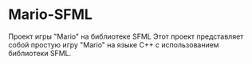 # Mario-SFML
Проект игры "Mario" на библиотеке SFML  Этот проект представляет собой простую игру "Mario" на языке C++ с использованием библиотеки SFML. 
